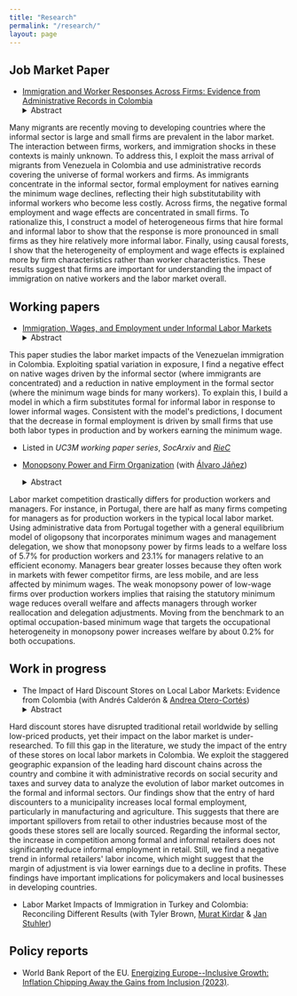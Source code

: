 ```yaml
---
title: "Research"
permalink: "/research/"
layout: page
---
```


## Job Market Paper

- [Immigration and Worker Responses Across Firms: Evidence from Administrative Records in Colombia](https://ludelgad.github.io/files/JMP_Delgado.pdf)
  <details><summary>Abstract</summary> <p> 
Many migrants are recently moving to developing countries where the informal sector is large and small firms are prevalent in the labor market. The interaction between firms, workers, and immigration shocks in these contexts is mainly unknown. To address this, I exploit the mass arrival of migrants from Venezuela in Colombia and use administrative records covering the universe of formal workers and firms. As immigrants concentrate in the informal sector, formal employment for natives earning the minimum wage declines, reflecting their high substitutability with informal workers who become less costly. Across firms, the negative formal employment and wage effects are concentrated in small firms. To rationalize this, I construct a model of heterogeneous firms that hire formal and informal labor to show that the response is more pronounced in small firms as they hire relatively more informal labor. Finally, using causal forests, I show that the heterogeneity of employment and wage effects is explained more by firm characteristics rather than worker characteristics. These results suggest that firms are important for understanding the impact of immigration on native workers and the labor market overall.
  </p></details>

## Working papers
- [Immigration, Wages, and Employment under Informal Labor Markets](https://e-archivo.uc3m.es/handle/10016/35664)
  <details><summary>Abstract</summary><p> 
This paper studies the labor market impacts of the Venezuelan immigration in Colombia. Exploiting spatial variation in exposure, I find a negative effect on native wages driven by the informal sector (where immigrants are concentrated) and a reduction in native employment in the formal sector (where the minimum wage binds for many workers). To explain this, I build a model in which a firm substitutes formal for informal labor in response to lower informal wages. Consistent with the model's predictions, I document that the decrease in formal employment is driven by small firms that use both labor types in production and by workers earning the minimum wage.
  </p> </details>
  
  - Listed in *UC3M working paper series*, *SocArxiv* and *[RieC](https://repositorio.redinvestigadores.org/handle/Riec/118)*
 
- [Monopsony Power and Firm Organization](https://ajanez.github.io/files/JMP_Firm_Org.pdf) (with [Álvaro Jáñez](https://ajanez.github.io/))
    <details><summary>Abstract</summary><p> 
Labor market competition drastically differs for production workers and managers. For instance, in Portugal, there are half as many firms competing for managers as for production workers in the typical local labor market. Using administrative data from Portugal together with a general equilibrium model of oligopsony that incorporates minimum wages and management delegation, we show that monopsony power by firms leads to a welfare loss of 5.7% for production workers and 23.1% for managers relative to an efficient economy. Managers bear greater losses because they often work in markets with fewer competitor firms, are less mobile, and are less affected by minimum wages. The weak monopsony power of low-wage firms over production workers implies that raising the statutory minimum wage reduces overall welfare and affects managers through worker reallocation and delegation adjustments. Moving from the benchmark to an optimal occupation-based minimum wage that targets the occupational heterogeneity in monopsony power increases welfare by about 0.2\% for both occupations.
  </p> </details>

## Work in progress

- The Impact of Hard Discount Stores on Local Labor Markets: Evidence from Colombia (with Andrés Calderón & [Andrea Otero-Cortés](https://sites.google.com/view/andrea-otero-cortes/home))
  <details><summary>Abstract</summary><p> 
Hard discount stores have disrupted traditional retail worldwide by selling low-priced products, yet their impact on the labor market is under-researched. To fill this gap in the literature, we study the impact of the entry of these stores on local labor markets in Colombia. We exploit the staggered geographic expansion of the leading hard discount chains across the country and combine it with administrative records on social security and taxes and survey data to analyze the evolution of labor market outcomes in the formal and informal sectors. Our findings show that the entry of hard discounters to a municipality increases local formal employment, particularly in manufacturing and agriculture. This suggests that there are important spillovers from retail to other industries because most of the goods these stores sell are locally sourced. Regarding the informal sector, the increase in competition among formal and informal retailers does not significantly reduce informal employment in retail. Still, we find a negative trend in informal retailers' labor income, which might suggest that the margin of adjustment is via lower earnings due to a decline in profits. These findings have important implications for policymakers and local businesses in developing countries.
  </p> </details>

- Labor Market Impacts of Immigration in Turkey and Colombia: Reconciling Different Results (with Tyler Brown, [Murat Kirdar](https://muratguraykirdar.weebly.com/) & [Jan Stuhler](https://janstuhler.com/))

## Policy reports
- World Bank Report of the EU. [Energizing Europe--Inclusive Growth: Inflation Chipping Away the Gains from Inclusion (2023)](https://documents1.worldbank.org/curated/en/099051123175082267/pdf/P18028109bfab800b0a771047dfd6c90089.pdf).
